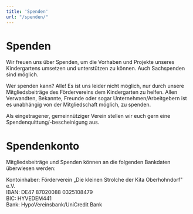 ```yaml
---
title: 'Spenden'
url: "/spenden/"
---
```

# Spenden

Wir freuen uns über Spenden, um die Vorhaben und Projekte unseres Kindergartens umsetzen und unterstützen zu können. Auch Sachspenden sind möglich. <br>

Wer spenden kann? Alle! Es ist uns leider nicht möglich, nur durch unsere Mitgliedsbeiträge des Fördervereins dem Kindergarten zu helfen. Allen Verwandten, Bekannte, Freunde oder sogar Unternehmen/Arbeitgebern ist es unabhängig von der Mitgliedschaft möglich, zu spenden. 

Als eingetragener, gemeinnütziger Verein stellen wir euch gern eine Spendenquittung/-bescheinigung aus. 

# Spendenkonto

Mitgliedsbeiträge und Spenden können an die folgenden Bankdaten überwiesen werden:<br>

Kontoinhaber: Förderverein „Die kleinen Strolche der Kita Oberhohndorf" e.V.<br>
IBAN: DE47 87020088 0325108479<br>
BIC: HYVEDEM441<br>
Bank: HypoVereinsbank/UniCredit Bank<br>